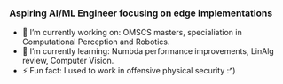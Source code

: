 ### Aspiring AI/ML Engineer focusing on edge implementations


- 🔭 I’m currently working on: OMSCS masters, specialiation in Computational Perception and Robotics.
- 🌱 I’m currently learning: Numbda performance improvements, LinAlg review, Computer Vision.
- ⚡ Fun fact: I used to work in offensive physical security :^)

